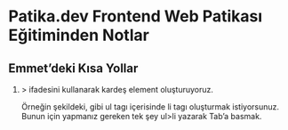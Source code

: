 # Patika.dev Frontend Web Patikası Eğitiminden Notlar

## Emmet’deki Kısa Yollar

<ol>
  <li> > ifadesini kullanarak kardeş element oluşturuyoruz.<p>Örneğin şekildeki, gibi ul tagı içerisinde li tagı oluşturmak istiyorsunuz. Bunun için yapmanız gereken tek şey ul>li yazarak Tab’a basmak.</p>
  </li>
</ol>
